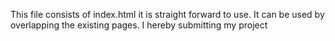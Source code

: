 This file consists of index.html it is straight forward to use.
It can be used by overlapping the existing pages.
I hereby submitting my project
